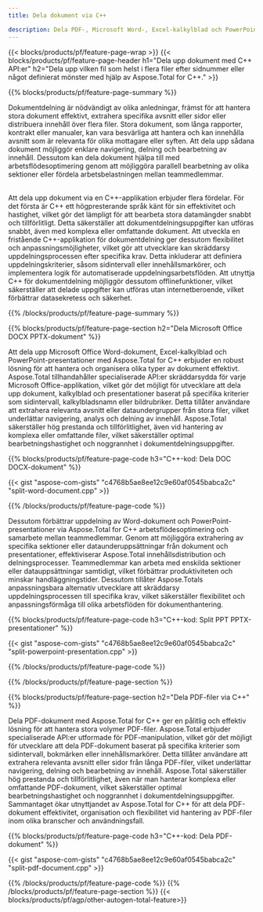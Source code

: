 ```yaml
---
title: Dela dokument via C++ 

description: Dela PDF-, Microsoft Word-, Excel-kalkylblad och PowerPoint-presentationer via din C++-applikation. Dela dokument efter sidnummer eller något fördefinierat mönster.
---
```


{{< blocks/products/pf/feature-page-wrap >}}
{{< blocks/products/pf/feature-page-header h1="Dela upp dokument med C++ API:er" h2="Dela upp vilken fil som helst i flera filer efter sidnummer eller något definierat mönster med hjälp av Aspose.Total for C++." >}}

{{% blocks/products/pf/feature-page-summary %}}

Dokumentdelning är nödvändigt av olika anledningar, främst för att hantera stora dokument effektivt, extrahera specifika avsnitt eller sidor eller distribuera innehåll över flera filer. Stora dokument, som långa rapporter, kontrakt eller manualer, kan vara besvärliga att hantera och kan innehålla avsnitt som är relevanta för olika mottagare eller syften. Att dela upp sådana dokument möjliggör enklare navigering, delning och bearbetning av innehåll. Dessutom kan dela dokument hjälpa till med arbetsflödesoptimering genom att möjliggöra parallell bearbetning av olika sektioner eller fördela arbetsbelastningen mellan teammedlemmar. <br /><br />

Att dela upp dokument via en C++-applikation erbjuder flera fördelar. För det första är C++ ett högpresterande språk känt för sin effektivitet och hastighet, vilket gör det lämpligt för att bearbeta stora datamängder snabbt och tillförlitligt. Detta säkerställer att dokumentdelningsuppgifter kan utföras snabbt, även med komplexa eller omfattande dokument. Att utveckla en fristående C++-applikation för dokumentdelning ger dessutom flexibilitet och anpassningsmöjligheter, vilket gör att utvecklare kan skräddarsy uppdelningsprocessen efter specifika krav. Detta inkluderar att definiera uppdelningskriterier, såsom sidintervall eller innehållsmarkörer, och implementera logik för automatiserade uppdelningsarbetsflöden. Att utnyttja C++ för dokumentdelning möjliggör dessutom offlinefunktioner, vilket säkerställer att delade uppgifter kan utföras utan internetberoende, vilket förbättrar datasekretess och säkerhet. 

{{% /blocks/products/pf/feature-page-summary  %}}

{{% blocks/products/pf/feature-page-section  h2="Dela Microsoft Office DOCX PPTX-dokument" %}}

Att dela upp Microsoft Office Word-dokument, Excel-kalkylblad och PowerPoint-presentationer med Aspose.Total for C++ erbjuder en robust lösning för att hantera och organisera olika typer av dokument effektivt. Aspose.Total tillhandahåller specialiserade API:er skräddarsydda för varje Microsoft Office-applikation, vilket gör det möjligt för utvecklare att dela upp dokument, kalkylblad och presentationer baserat på specifika kriterier som sidintervall, kalkylbladsnamn eller bildrubriker. Detta tillåter användare att extrahera relevanta avsnitt eller dataundergrupper från stora filer, vilket underlättar navigering, analys och delning av innehåll. Aspose.Total säkerställer hög prestanda och tillförlitlighet, även vid hantering av komplexa eller omfattande filer, vilket säkerställer optimal bearbetningshastighet och noggrannhet i dokumentdelningsuppgifter.

{{% blocks/products/pf/feature-page-code h3="C++-kod: Dela DOC DOCX-dokument" %}}

{{< gist "aspose-com-gists" "c4768b5ae8ee12c9e60af0545babca2c" "split-word-document.cpp" >}}

{{% /blocks/products/pf/feature-page-code  %}}

Dessutom förbättrar uppdelning av Word-dokument och PowerPoint-presentationer via Aspose.Total for C++ arbetsflödesoptimering och samarbete mellan teammedlemmar. Genom att möjliggöra extrahering av specifika sektioner eller dataunderuppsättningar från dokument och presentationer, effektiviserar Aspose.Total innehållsdistribution och delningsprocesser. Teammedlemmar kan arbeta med enskilda sektioner eller datauppsättningar samtidigt, vilket förbättrar produktiviteten och minskar handläggningstider. Dessutom tillåter Aspose.Totals anpassningsbara alternativ utvecklare att skräddarsy uppdelningsprocessen till specifika krav, vilket säkerställer flexibilitet och anpassningsförmåga till olika arbetsflöden för dokumenthantering.

{{% blocks/products/pf/feature-page-code h3="C++-kod: Split PPT PPTX-presentationer" %}}

{{< gist "aspose-com-gists" "c4768b5ae8ee12c9e60af0545babca2c" "split-powerpoint-presentation.cpp" >}}

{{% /blocks/products/pf/feature-page-code  %}}

{{% /blocks/products/pf/feature-page-section %}}

{{% blocks/products/pf/feature-page-section  h2="Dela PDF-filer via C++" %}}

Dela PDF-dokument med Aspose.Total for C++ ger en pålitlig och effektiv lösning för att hantera stora volymer PDF-filer. Aspose.Total erbjuder specialiserade API:er utformade för PDF-manipulation, vilket gör det möjligt för utvecklare att dela PDF-dokument baserat på specifika kriterier som sidintervall, bokmärken eller innehållsmarkörer. Detta tillåter användare att extrahera relevanta avsnitt eller sidor från långa PDF-filer, vilket underlättar navigering, delning och bearbetning av innehåll. Aspose.Total säkerställer hög prestanda och tillförlitlighet, även när man hanterar komplexa eller omfattande PDF-dokument, vilket säkerställer optimal bearbetningshastighet och noggrannhet i dokumentdelningsuppgifter. Sammantaget ökar utnyttjandet av Aspose.Total for C++ för att dela PDF-dokument effektivitet, organisation och flexibilitet vid hantering av PDF-filer inom olika branscher och användningsfall.

{{% blocks/products/pf/feature-page-code h3="C++-kod: Dela PDF-dokument" %}}

{{< gist "aspose-com-gists" "c4768b5ae8ee12c9e60af0545babca2c" "split-pdf-document.cpp" >}}

{{% /blocks/products/pf/feature-page-code  %}}
{{% /blocks/products/pf/feature-page-section %}}
{{< blocks/products/pf/agp/other-autogen-total-feature>}}